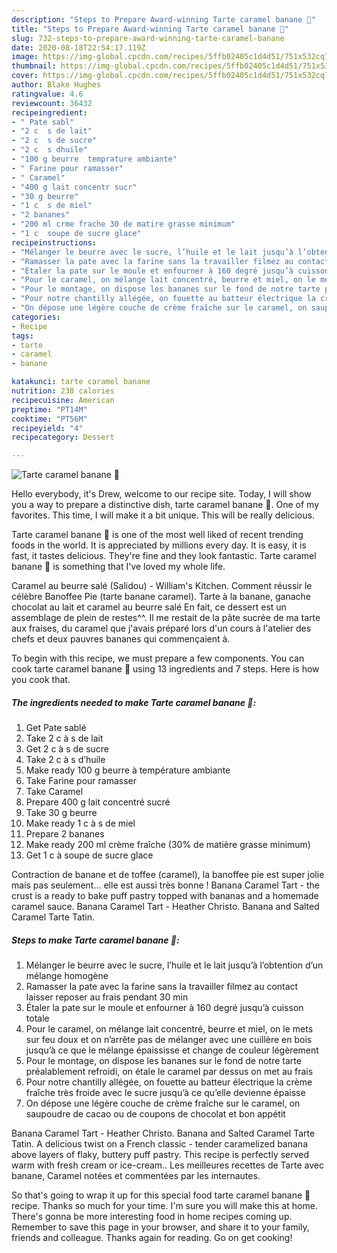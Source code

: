 ```yaml
---
description: "Steps to Prepare Award-winning Tarte caramel banane 🤤"
title: "Steps to Prepare Award-winning Tarte caramel banane 🤤"
slug: 732-steps-to-prepare-award-winning-tarte-caramel-banane
date: 2020-08-18T22:54:17.119Z
image: https://img-global.cpcdn.com/recipes/5ffb02405c1d4d51/751x532cq70/tarte-caramel-banane-🤤-photo-principale-de-la-recette.jpg
thumbnail: https://img-global.cpcdn.com/recipes/5ffb02405c1d4d51/751x532cq70/tarte-caramel-banane-🤤-photo-principale-de-la-recette.jpg
cover: https://img-global.cpcdn.com/recipes/5ffb02405c1d4d51/751x532cq70/tarte-caramel-banane-🤤-photo-principale-de-la-recette.jpg
author: Blake Hughes
ratingvalue: 4.6
reviewcount: 36432
recipeingredient:
- " Pate sabl"
- "2 c  s de lait"
- "2 c  s de sucre"
- "2 c  s dhuile"
- "100 g beurre  temprature ambiante"
- " Farine pour ramasser"
- " Caramel"
- "400 g lait concentr sucr"
- "30 g beurre"
- "1 c  s de miel"
- "2 bananes"
- "200 ml crme frache 30 de matire grasse minimum"
- "1 c  soupe de sucre glace"
recipeinstructions:
- "Mélanger le beurre avec le sucre, l’huile et le lait jusqu’à l’obtention d’un mélange homogène"
- "Ramasser la pate avec la farine sans la travailler filmez au contact laisser reposer au frais pendant 30 min"
- "Étaler la pate sur le moule et enfourner à 160 degré jusqu’à cuisson totale"
- "Pour le caramel, on mélange lait concentré, beurre et miel, on le mets sur feu doux et on n’arrête pas de mélanger avec une cuillère en bois jusqu’à ce que le mélange épaississe et change de couleur légèrement"
- "Pour le montage, on dispose les bananes sur le fond de notre tarte préalablement refroidi, on étale le caramel par dessus on met au frais"
- "Pour notre chantilly allégée, on fouette au batteur électrique la crème fraîche très froide avec le sucre jusqu’à ce qu’elle devienne épaisse"
- "On dépose une légère couche de crème fraîche sur le caramel, on saupoudre de cacao ou de coupons de chocolat et bon appétit"
categories:
- Recipe
tags:
- tarte
- caramel
- banane

katakunci: tarte caramel banane 
nutrition: 238 calories
recipecuisine: American
preptime: "PT14M"
cooktime: "PT56M"
recipeyield: "4"
recipecategory: Dessert

---
```



![Tarte caramel banane 🤤](https://img-global.cpcdn.com/recipes/5ffb02405c1d4d51/751x532cq70/tarte-caramel-banane-🤤-photo-principale-de-la-recette.jpg)

Hello everybody, it's Drew, welcome to our recipe site. Today, I will show you a way to prepare a distinctive dish, tarte caramel banane 🤤. One of my favorites. This time, I will make it a bit unique. This will be really delicious.

Tarte caramel banane 🤤 is one of the most well liked of recent trending foods in the world. It is appreciated by millions every day. It is easy, it is fast, it tastes delicious. They're fine and they look fantastic. Tarte caramel banane 🤤 is something that I've loved my whole life.

Caramel au beurre salé (Salidou) - William&#39;s Kitchen. Comment réussir le célèbre Banoffee Pie (tarte banane caramel). Tarte à la banane, ganache chocolat au lait et caramel au beurre salé En fait, ce dessert est un assemblage de plein de restes^^. Il me restait de la pâte sucrée de ma tarte aux fraises, du caramel que j&#39;avais préparé lors d&#39;un cours à l&#39;atelier des chefs et deux pauvres bananes qui commençaient à.


To begin with this recipe, we must prepare a few components. You can cook tarte caramel banane 🤤 using 13 ingredients and 7 steps. Here is how you cook that.

<!--inarticleads1-->

##### The ingredients needed to make Tarte caramel banane 🤤:

1. Get  Pate sablé
1. Take 2 c à s de lait
1. Get 2 c à s de sucre
1. Take 2 c à s d’huile
1. Make ready 100 g beurre à température ambiante
1. Take  Farine pour ramasser
1. Take  Caramel
1. Prepare 400 g lait concentré sucré
1. Take 30 g beurre
1. Make ready 1 c à s de miel
1. Prepare 2 bananes
1. Make ready 200 ml crème fraîche (30% de matière grasse minimum)
1. Get 1 c à soupe de sucre glace


Contraction de banane et de toffee (caramel), la banoffee pie est super jolie mais pas seulement… elle est aussi très bonne ! Banana Caramel Tart - the crust is a ready to bake puff pastry topped with bananas and a homemade caramel sauce. Banana Caramel Tart - Heather Christo. Banana and Salted Caramel Tarte Tatin. 

<!--inarticleads2-->

##### Steps to make Tarte caramel banane 🤤:

1. Mélanger le beurre avec le sucre, l’huile et le lait jusqu’à l’obtention d’un mélange homogène
1. Ramasser la pate avec la farine sans la travailler filmez au contact laisser reposer au frais pendant 30 min
1. Étaler la pate sur le moule et enfourner à 160 degré jusqu’à cuisson totale
1. Pour le caramel, on mélange lait concentré, beurre et miel, on le mets sur feu doux et on n’arrête pas de mélanger avec une cuillère en bois jusqu’à ce que le mélange épaississe et change de couleur légèrement
1. Pour le montage, on dispose les bananes sur le fond de notre tarte préalablement refroidi, on étale le caramel par dessus on met au frais
1. Pour notre chantilly allégée, on fouette au batteur électrique la crème fraîche très froide avec le sucre jusqu’à ce qu’elle devienne épaisse
1. On dépose une légère couche de crème fraîche sur le caramel, on saupoudre de cacao ou de coupons de chocolat et bon appétit


Banana Caramel Tart - Heather Christo. Banana and Salted Caramel Tarte Tatin. A delicious twist on a French classic - tender caramelized banana above layers of flaky, buttery puff pastry. This recipe is perfectly served warm with fresh cream or ice-cream.. Les meilleures recettes de Tarte avec banane, Caramel notées et commentées par les internautes. 

So that's going to wrap it up for this special food tarte caramel banane 🤤 recipe. Thanks so much for your time. I'm sure you will make this at home. There's gonna be more interesting food in home recipes coming up. Remember to save this page in your browser, and share it to your family, friends and colleague. Thanks again for reading. Go on get cooking!
